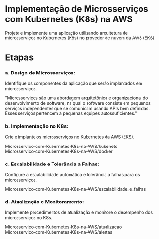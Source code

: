 # Implementação de Microsserviços com Kubernetes (K8s) na AWS
Projete e implemente uma aplicação utilizando arquitetura de microsserviços no Kubernetes (K8s) no provedor de nuvem da AWS (EKS)


# Etapas
<h3>a. Design de Microsserviços:</h3>
Identifique os componentes da aplicação que serão implantados em microsserviços.  

"Microsserviços são uma abordagem arquitetônica e organizacional do desenvolvimento de software, na qual o software consiste em pequenos serviços independentes que se comunicam usando APIs bem definidas. Esses serviços pertencem a pequenas equipes autossuficientes."

<h3>b. Implementação no K8s:</h3>  
Crie e implante os microsserviços no Kubernetes da AWS (EKS).  

Microsservico-com-Kubernetes-K8s-na-AWS/kubenets  
Microsservico-com-Kubernetes-K8s-na-AWS/docker



<h3>c. Escalabilidade e Tolerância a Falhas:</h3>  
Configure a escalabilidade automática e tolerância a falhas para os microsserviços.</h3>  

Microsservico-com-Kubernetes-K8s-na-AWS/escalabilidade_e_falhas


<h3>d. Atualização e Monitoramento:  </h3>
Implemente procedimentos de atualização e monitore o desempenho dos microsserviços no K8s.</h3>  

Microsservico-com-Kubernetes-K8s-na-AWS/atualizacao  
Microsservico-com-Kubernetes-K8s-na-AWS/alertas

